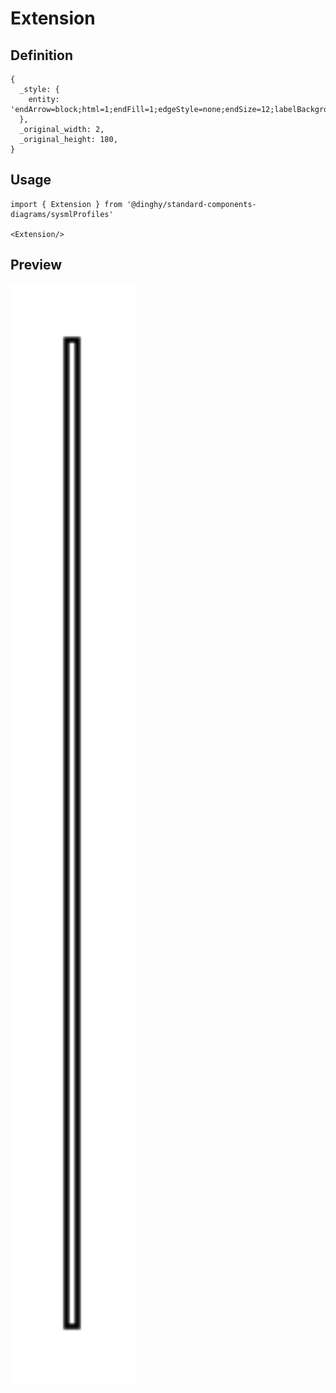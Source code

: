 # Extension

## Definition

```
{
  _style: { 
    entity: 'endArrow=block;html=1;endFill=1;edgeStyle=none;endSize=12;labelBackgroundColor=none;align=left;',
  },
  _original_width: 2,
  _original_height: 180,
}
```

## Usage

```
import { Extension } from '@dinghy/standard-components-diagrams/sysmlProfiles'

<Extension/>
```

## Preview

<img src="./extension.png" width="200"/>
